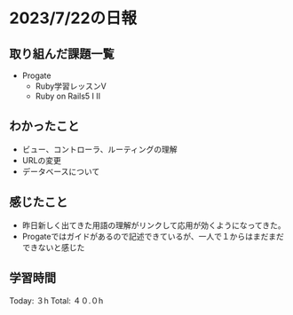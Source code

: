 # 2023/7/22の日報
## 取り組んだ課題一覧
* Progate
   * Ruby学習レッスンV
   * Ruby on Rails5 I II 
## わかったこと
* ビュー、コントローラ、ルーティングの理解
* URLの変更
* データベースについて
## 感じたこと
* 昨日新しく出てきた用語の理解がリンクして応用が効くようになってきた。
* Progateではガイドがあるので記述できているが、一人で１からはまだまだできないと感じた
## 学習時間
Today: ３h
Total: ４０.０h
